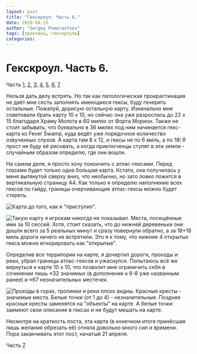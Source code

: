 ```yaml
---
layout: post
title: "Гекскроул. Часть 6."
date: 2018-04-25
author: "Sergey Pomerantsev"
tags: [практика, гекскроулы]
categories:
---
```


# Гекскроул. Часть 6.

Часть [1](https://stuartzaq.blot.im/гекскроул-часть-1), [2](https://stuartzaq.blot.im/гекскроул-часть-2), [3](https://stuartzaq.blot.im/гекскроул-часть-3), [4](https://stuartzaq.blot.im/гекскроул-часть-4), [5](https://stuartzaq.blot.im/гекскроул-часть-5), [6](https://stuartzaq.blot.im/гекскроул-часть-6), [7](https://stuartzaq.blot.im/гекскроул-часть-7)

Нельзя дать делу встрять. Но так как патологическая прокрастинация не даёт мне сесть заполнять имеющиеся гексы, буду генерить остальные. Пожалуй, дорисую остальную карту. Изначально мне советовали брать карту 10 х 10, но сейчас она уже разрослась до 22 х 15 благодаря Храму Молота в 60 милях от Форта Морион. Также не стоит забывать, что буквально в 36 милях под ним начинается гекс-карта из Fever Swamp, куда ведёт уже порядочное количество озвученных слухов. А карта там 8 х 12, и гексы не по 6 миль, а по 18! Я прост не буду её рисовать, а когда приключенцы ступят в эти земли - случайным образом определю, где они вошли.

На самом деле, я просто хочу покончить с атлас-гексами. Перед глазами будет только одна большая карта. Кстати, она получилась у меня вытянутой сверху вниз, что необычно, но зато ловко ложится в вертикальную страницу А4. Как только я определю наполнение всех гексов по гайду, границы очерчивающие атлас-гексы можно будет стереть.

![Карта до того, как я "приступил".](/images/_hexcrawl_6_1.png)

![Такую карту я игрокам никогда не показывал. Места, посещённые ими за 10 сессий. Хотя, стоит сказать, что до нижней деревеньки они дошли всего за 5 реальных минут и сразу повернули обратно, а за 18+18 миль дороги ничего не встретили. Это я к тому, что нижние 4 открытых гекса можно игнорировать как "открытые".](/images/_hexcrawl_6_2.png)

Определив все территории на карте, я дочертил дороги, проходы и реки, убрал границы атлас-гексов и ужаснулся. Попытаюсь всё же вернуться к карте 10 х 10, что позволит мне ограничить себя в сочинении лишь ≈32 значимых (в дополнение к 6-8 уже названным ранее) и ≈67 незначительных местечек.

![Проходы в горах, тропинки и реки плохо видны. Красные кресты - значимые места. Белые точки (от 1 до 4) - незначительные. Позднее красные кресты заменятся на "объекты" на карте. А белые точки заимеют свои описания в гексах и не будут мешать на карте.](/images/_hexcrawl_6_3.png)

Несмотря на краткость поста, эта карта (в конечном итоге принёсшая лишь желания обрезать её) отняла довольно много сил и времени. Пора заканчивать этот пост, начатый 21 апреля.

Часть [7](https://stuartzaq.blot.im/гекскроул-часть-7).

